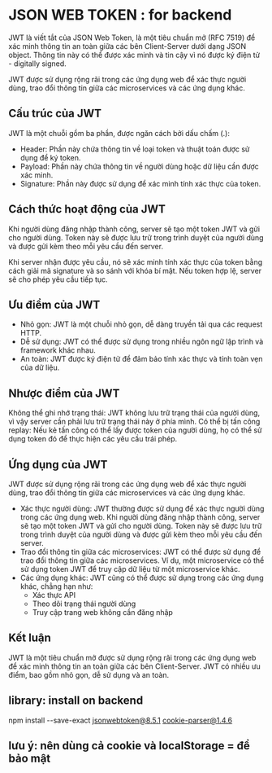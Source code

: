 # JSON WEB TOKEN : for backend

JWT là viết tắt của JSON Web Token, là một tiêu chuẩn mở (RFC 7519) để xác minh thông tin an toàn giữa các bên Client-Server dưới dạng JSON object. Thông tin này có thể được xác minh và tin cậy vì nó được ký điện tử - digitally signed.

JWT được sử dụng rộng rãi trong các ứng dụng web để xác thực người dùng, trao đổi thông tin giữa các microservices và các ứng dụng khác.

## Cấu trúc của JWT

JWT là một chuỗi gồm ba phần, được ngăn cách bởi dấu chấm (.):

- Header: Phần này chứa thông tin về loại token và thuật toán được sử dụng để ký token.
- Payload: Phần này chứa thông tin về người dùng hoặc dữ liệu cần được xác minh.
- Signature: Phần này được sử dụng để xác minh tính xác thực của token.

## Cách thức hoạt động của JWT

Khi người dùng đăng nhập thành công, server sẽ tạo một token JWT và gửi cho người dùng. Token này sẽ được lưu trữ trong trình duyệt của người dùng và được gửi kèm theo mỗi yêu cầu đến server.

Khi server nhận được yêu cầu, nó sẽ xác minh tính xác thực của token bằng cách giải mã signature và so sánh với khóa bí mật. Nếu token hợp lệ, server sẽ cho phép yêu cầu tiếp tục.

## Ưu điểm của JWT

- Nhỏ gọn: JWT là một chuỗi nhỏ gọn, dễ dàng truyền tải qua các request HTTP.
- Dễ sử dụng: JWT có thể được sử dụng trong nhiều ngôn ngữ lập trình và framework khác nhau.
- An toàn: JWT được ký điện tử để đảm bảo tính xác thực và tính toàn vẹn của dữ liệu.

## Nhược điểm của JWT

Không thể ghi nhớ trạng thái: JWT không lưu trữ trạng thái của người dùng, vì vậy server cần phải lưu trữ trạng thái này ở phía mình.
Có thể bị tấn công replay: Nếu kẻ tấn công có thể lấy được token của người dùng, họ có thể sử dụng token đó để thực hiện các yêu cầu trái phép.

## Ứng dụng của JWT

JWT được sử dụng rộng rãi trong các ứng dụng web để xác thực người dùng, trao đổi thông tin giữa các microservices và các ứng dụng khác.

- Xác thực người dùng: JWT thường được sử dụng để xác thực người dùng trong các ứng dụng web. Khi người dùng đăng nhập thành công, server sẽ tạo một token JWT và gửi cho người dùng. Token này sẽ được lưu trữ trong trình duyệt của người dùng và được gửi kèm theo mỗi yêu cầu đến server.
- Trao đổi thông tin giữa các microservices: JWT có thể được sử dụng để trao đổi thông tin giữa các microservices. Ví dụ, một microservice có thể sử dụng token JWT để truy cập dữ liệu từ một microservice khác.
- Các ứng dụng khác: JWT cũng có thể được sử dụng trong các ứng dụng khác, chẳng hạn như:
  - Xác thực API
  - Theo dõi trạng thái người dùng
  - Truy cập trang web không cần đăng nhập

## Kết luận

JWT là một tiêu chuẩn mở được sử dụng rộng rãi trong các ứng dụng web để xác minh thông tin an toàn giữa các bên Client-Server. JWT có nhiều ưu điểm, bao gồm nhỏ gọn, dễ sử dụng và an toàn.

## library: install on backend

npm install --save-exact jsonwebtoken@8.5.1 cookie-parser@1.4.6

## lưu ý: nên dùng cả cookie và localStorage = để bảo mật
